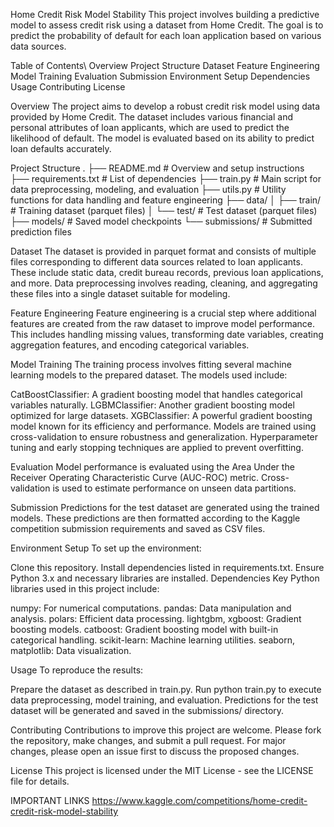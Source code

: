 Home Credit Risk Model Stability
This project involves building a predictive model to assess credit risk using a dataset from Home Credit. 
The goal is to predict the probability of default for each loan application based on various data sources.

Table of Contents\\
Overview
Project Structure
Dataset
Feature Engineering
Model Training
Evaluation
Submission
Environment Setup
Dependencies
Usage
Contributing
License


Overview
The project aims to develop a robust credit risk model using data provided by Home Credit. 
The dataset includes various financial and personal attributes of loan applicants, which are used to predict the likelihood of default. 
The model is evaluated based on its ability to predict loan defaults accurately.

Project Structure
.
├── README.md               # Overview and setup instructions
├── requirements.txt        # List of dependencies
├── train.py                # Main script for data preprocessing, modeling, and evaluation
├── utils.py                # Utility functions for data handling and feature engineering
├── data/
│   ├── train/              # Training dataset (parquet files)
│   └── test/               # Test dataset (parquet files)
├── models/                 # Saved model checkpoints
└── submissions/            # Submitted prediction files


Dataset
The dataset is provided in parquet format and consists of multiple files corresponding to different data sources related to loan applicants. 
These include static data, credit bureau records, previous loan applications, and more. Data preprocessing involves reading, cleaning, and aggregating these files into a single dataset suitable for modeling.

Feature Engineering
Feature engineering is a crucial step where additional features are created from the raw dataset to improve model performance. 
This includes handling missing values, transforming date variables, creating aggregation features, and encoding categorical variables.

Model Training
The training process involves fitting several machine learning models to the prepared dataset. The models used include:

CatBoostClassifier: A gradient boosting model that handles categorical variables naturally.
LGBMClassifier: Another gradient boosting model optimized for large datasets.
XGBClassifier: A powerful gradient boosting model known for its efficiency and performance.
Models are trained using cross-validation to ensure robustness and generalization. Hyperparameter tuning and early stopping techniques are applied to prevent overfitting.

Evaluation
Model performance is evaluated using the Area Under the Receiver Operating Characteristic Curve (AUC-ROC) metric. 
Cross-validation is used to estimate performance on unseen data partitions.

Submission
Predictions for the test dataset are generated using the trained models. These predictions are then formatted according to the Kaggle competition submission requirements and saved as CSV files.

Environment Setup
To set up the environment:

Clone this repository.
Install dependencies listed in requirements.txt.
Ensure Python 3.x and necessary libraries are installed.
Dependencies
Key Python libraries used in this project include:

numpy: For numerical computations.
pandas: Data manipulation and analysis.
polars: Efficient data processing.
lightgbm, xgboost: Gradient boosting models.
catboost: Gradient boosting model with built-in categorical handling.
scikit-learn: Machine learning utilities.
seaborn, matplotlib: Data visualization.


Usage
To reproduce the results:

Prepare the dataset as described in train.py.
Run python train.py to execute data preprocessing, model training, and evaluation.
Predictions for the test dataset will be generated and saved in the submissions/ directory.

Contributing
Contributions to improve this project are welcome. Please fork the repository, make changes, and submit a pull request. For major changes, please open an issue first to discuss the proposed changes.

License
This project is licensed under the MIT License - see the LICENSE file for details.

IMPORTANT LINKS
https://www.kaggle.com/competitions/home-credit-credit-risk-model-stability



